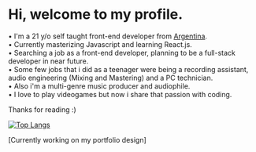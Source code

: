 # Hi, welcome to my profile.
• I'm a 21 y/o self taught front-end developer from <a href="[url](https://youtu.be/zhEWqfP6V_w?t=104)">Argentina</a>.<br>
• Currently masterizing Javascript and learning React.js.<br>
• Searching a job as a front-end developer, planning to be a full-stack developer in near future.<br>
• Some few jobs that i did as a teenager were being a recording assistant, audio engineering (Mixing and Mastering) and a PC technician.<br>
• Also i'm a multi-genre music producer and audiophile.<br>
• I love to play videogames but now i share that passion with coding.<br>

Thanks for reading :)<br>

[![Top Langs](https://github-readme-stats.vercel.app/api/top-langs/?username=facundonahuelcruz&layout=compact)](https://github.com/facundonahuelcruz/github-readme-stats)

[Currently working on my portfolio design]
